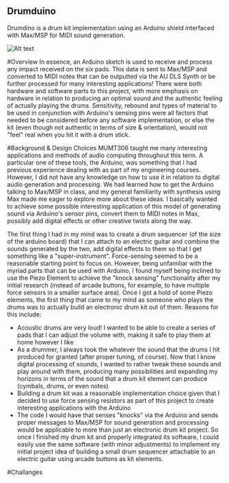 ## Drumduino

Drumdino is a drum kit implementation using an Arduino shield interfaced with Max/MSP for MIDI sound generation.

![Alt text](https://github.com/nehirakdag/Drumduino/blob/master/Kit.jpg)

#Overview
In essence, an Arduino sketch is used to receive and process any impact received on the six pads. This data is sent to Max/MSP and converted to MIDI notes that can be outputted via the AU DLS Synth or be further processed for many interesting applications! 
There were both hardware and software parts to this project, with more emphasis on hardware in relation to producing an optimal sound and the authentic feeling of actually playing the drums. Sensitivity, rebound and types of material to be used in conjunction with Arduino's sensing pins were all factors that needed to be considered before any software implementation, or else the kit (even though not authentic in terms of size & orientation), would not "feel" real when you hit it with a drum stick.



#Background & Design Choices
MUMT306 taught me many interesting applications and methods of audio computing throughout this term. A particular one of these tools, the Arduino, was something that I had previous experience dealing with as part of my engineering courses. However, I did not have any knowledge on how to use it in relation to digital audio generation and processing. We had learned how to get the Arduino talking to Max/MSP in class, and my general familiarity with synthesis using Max made me eager to explore more about these ideas. I basically wanted to achieve some possible interesting application of this model of generating sound via Arduino's sensor pins, convert them to MIDI notes in Max, possibly add digital effects or other creative twists along the way.




The first thing I had in my mind was to create a drum sequencer (of the size of the arduino board) that I can attach to an electric guitar and combine the sounds generated by the two, add digital effects to them so that I get something like a "super-instrument". Force-sensing seemed to be a reasonable starting point to focus on. However, being unfamiliar with the myriad parts that can be used with Arduino, I found myself being inclined to use the Piezo Element to achieve the "knock sensing" functionality after my initial research (instead of arcade buttons, for example, to have multiple force sensors in a smaller surface area). Once I got a hold of some Piezo elements, the first thing that came to my mind as someone who plays the drums was to actually build an electronic drum kit out of them. Reasons for this include:
  - Acoustic drums are very loud! I wanted to be able to create a series of pads that I can adjust the volume with, making it safe to play them at home however I like
  - As a drummer, I always took the whatever the sound that the drums I hit produced for granted (after proper tuning, of course). Now that I know digital processing of sounds, I wanted to rather tweak these sounds and play around with them, producing many possibilities and expanding my horizons in terms of the sound that a drum kit element can produce (cymbals, drums, or even notes)
  - Building a drum kit was a reasonable implementation choice given that I decided to use force sensing resistors as part of this project to create interesting applications with the Arduino
  - The code I would have that senses "knocks" via the Arduino and sends proper messages to Max/MSP for sound generation and processing would be applicable to more than just an electronic drum kit project. So once I finished my drum kit and properly integrated its software, I could easily use the same software (with minor adjustments) to implement my initial project idea of building a small drum sequencer attachable to an electric guitar using arcade buttons as kit elements.

#Challanges
